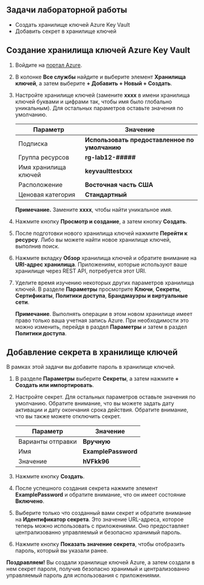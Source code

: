 ## Задачи лабораторной работы
* Создать хранилище ключей Azure Key Vault
* Добавить секрет в хранилище ключей

## Создание хранилища ключей Azure Key Vault

1. Войдите на [портал Azure](https://portal.azure.com).

2. В колонке **Все службы** найдите и выберите элемент **Хранилища ключей**, а затем выберите **+ Добавить + Новый + Создать**.

3. Настройте хранилище ключей (замените **xxxx** в имени хранилища ключей буквами и цифрами так, чтобы имя было глобально уникальным). Для остальных параметров оставьте значения по умолчанию.

    | Параметр | Значение |
    | --- | --- |
    | Подписка | **Использовать предоставленное по умолчанию** |
    | Группа ресурсов | **rg-lab12-#####** |
    | Имя хранилища ключей | **keyvaulttestxxx** |
    | Расположение | **Восточная часть США** |
    | Ценовая категория | **Стандартный** |

    **Примечание.** Замените **xxxx**, чтобы найти уникальное имя.
4. Нажмите кнопку **Просмотр и создание**, а затем кнопку **Создать**.

5. После подготовки нового хранилища ключей нажмите **Перейти к ресурсу**. Либо вы можете найти новое хранилище ключей, выполнив поиск.

6. Нажмите вкладку **Обзор** хранилища ключей и обратите внимание на **URI-адрес хранилища**. Приложениям, которые используют ваше хранилище через REST API, потребуется этот URI.

7. Уделите время изучению некоторых других параметров хранилища ключей. В разделе **Параметры** просмотрите **Ключи**, **Секреты**, **Сертификаты**, **Политики доступа**, **Брандмауэры и виртуальные сети**.

    **Примечание**. Выполнять операции в этом новом хранилище имеет право только ваша учетная запись Azure. При необходимости это можно изменить, перейдя в раздел **Параметры** и затем в раздел **Политики доступа**.

## Добавление секрета в хранилище ключей

В рамках этой задачи вы добавите пароль в хранилище ключей.

1. В разделе **Параметры** выберите **Секреты**, а затем нажмите **+ Создать или импортировать**.

2. Настройте секрет. Для остальных параметров оставьте значения по умолчанию. Обратите внимание, что вы можете задать дату активации и дату окончания срока действия. Обратите внимание, что вы также можете отключить секрет.

    | Параметр | Значение |
    | --- | --- |
    | Варианты отправки | **Вручную** |
    | Имя | **ExamplePassword** |
    | Значение | **hVFkk96** |

3. Нажмите кнопку **Создать**.

4. После успешного создания секрета нажмите элемент **ExamplePassword** и обратите внимание, что он имеет состояние **Включено**.

5. Выберите только что созданный вами секрет и обратите внимание на **Идентификатор секрета**. Это значение URL-адреса, которое теперь можно использовать с приложениями. Оно предоставляет централизованно управляемый и безопасно хранимый пароль.

6. Нажмите кнопку **Показать значение секрета**, чтобы отобразить пароль, который вы указали ранее.

**Поздравляем!** Вы создали хранилище ключей Azure, а затем создали в нем секрет пароля, получив безопасно хранимый и централизованно управляемый пароль для использования с приложениями.
